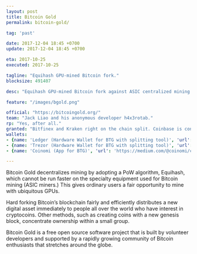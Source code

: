 ```yaml
---
layout: post
title: Bitcoin Gold
permalink: bitcoin-gold/

tag: 'past'

date: 2017-12-04 18:45 +0700
update: 2017-12-04 18:45 +0700

eta: 2017-10-25
executed: 2017-10-25

tagline: "Equihash GPU-mined Bitcoin fork."
blocksize: 491407

desc: "Equihash GPU-mined Bitcoin fork against ASIC centralized mining."

feature: "/images/bgold.png"

official: "https://bitcoingold.org/"
team: "Jack Liao and his anonymous developer h4x3rotab."
rp: "Yes, after all."
granted: "Bitfinex and Kraken right on the chain split. Coinbase is considering it."
wallets:
- {name: 'Ledger (Hardware Wallet for BTG with splitting tool)', 'url': 'https://www.ledgerwallet.com/r/e274'}
- {name: 'Trezor (Hardware Wallet for BTG with splitting tool)', 'url': 'https://shop.trezor.io?a=fany@tutanota.com'}
- {name: 'Coinomi (App for BTG)', 'url': 'https://medium.com/@coinomi/collecting-your-free-bitcoin-gold-btg-coins-da937d4255d1'}

---
```


Bitcoin Gold decentralizes mining by adopting a PoW algorithm, Equihash, which cannot be run faster on the specialty equipment used for Bitcoin mining (ASIC miners.) This gives ordinary users a fair opportunity to mine with ubiquitous GPUs.

Hard forking Bitcoin’s blockchain fairly and efficiently distributes a new digital asset immediately to people all over the world who have interest in cryptocoins. Other methods, such as creating coins with a new genesis block, concentrate ownership within a small group.

Bitcoin Gold is a free open source software project that is built by volunteer developers and supported by a rapidly growing community of Bitcoin enthusiasts that stretches around the globe.
